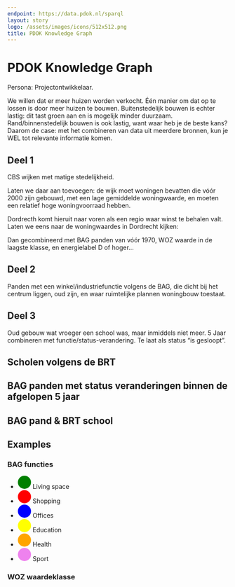 ```yaml
---
endpoint: https://data.pdok.nl/sparql
layout: story
logo: /assets/images/icons/512x512.png
title: PDOK Knowledge Graph
---
```


# PDOK Knowledge Graph

Persona: Projectontwikkelaar.

We willen dat er meer huizen worden verkocht.  Één manier om dat op te
lossen is door meer huizen te bouwen.  Buitenstedelijk bouwen is
echter lastig: dit tast groen aan en is mogelijk minder duurzaam.
Rand/binnenstedelijk bouwen is ook lastig, want waar heb je de beste
kans?  Daarom de case: met het combineren van data uit meerdere
bronnen, kun je WEL tot relevante informatie komen.

## Deel 1

CBS wijken met matige stedelijkheid.

<query data-endpoint="https://betalinkeddata.cbs.nl/sparql"
       data-query-ref="q1a.rq"
       data-output="geo">
</query>

Laten we daar aan toevoegen: de wijk moet woningen bevatten die vóór
2000 zijn gebouwd, met een lage gemiddelde woningwaarde, en moeten een
relatief hoge woningvoorraad hebben.

<query data-endpoint="https://betalinkeddata.cbs.nl/sparql"
       data-query-ref="q1b.rq"
       data-output="gallery">
</query>

Dordrecth komt hieruit naar voren als een regio waar winst te behalen
valt.  Laten we eens naar de woningwaardes in Dordrecht kijken:

<query data-endpoint="https://betalinkeddata.cbs.nl/sparql"
       data-query-ref="q1d.rq"
       data-output="geo3d">
</query>

Dan gecombineerd met BAG panden van vóór 1970, WOZ waarde in de
laagste klasse, en energielabel D of hoger…

<query data-query-ref="q1c.rq"
       data-output="geo3d">
</query>

## Deel 2

Panden met een winkel/industriefunctie volgens de BAG, die dicht bij
het centrum liggen, oud zijn, en waar ruimtelijke plannen woningbouw
toestaat.

<!-- TODO: enkel bestemming -->
<query data-query-ref="q2.rq"
       data-output="geo">
</query>

## Deel 3

<!-- TODO: BAG onderwijsfunctie in het verleden -->

Oud gebouw wat vroeger een school was, maar inmiddels niet meer.  5
Jaar combineren met functie/status-verandering.
Te laat als status “is gesloopt”.

<!--
Scholen volgens de BRT die volgens DUO geen schoolfunctie (meer)
hebben.  BAG status in gebruik bv. of bag laatste datum wijziging:
want als binnen x(5) jaar aanpassingen in de BAG zijn geweest, dan
waarschijnlijk gebouw al aangepast) zijn potentieel interessant om te
verbouwen…., maar het mag geen rijksmonumenten (RCE) zijn.
-->

## Scholen volgens de BRT

<query data-config="http://localhost:5000/stories/kkg/#query=prefix%20brt%3A%20%3Chttp%3A%2F%2Fbrt.basisregistraties.overheid.nl%2Fdef%2Ftop10nl%23%3E%0Aprefix%20geo%3A%20%3Chttp%3A%2F%2Fwww.opengis.net%2Font%2Fgeosparql%23%3E%0Aselect%20*%20%7B%0A%20%20%3Fgebouw%0A%20%20%20%20a%20brt%3ASchool%3B%0A%20%20%20%20geo%3AhasGeometry%2Fgeo%3AasWKT%20%3Fshape.%0A%7D%0Alimit%20250%0A&endpoint=https%3A%2F%2Fdata.pdok.nl%2Fsparql&requestMethod=POST&tabTitle=Query&headers=%7B%7D&contentTypeConstruct=text%2Fturtle%2C*%2F*%3Bq%3D0.9&contentTypeSelect=application%2Fsparql-results%2Bjson%2C*%2F*%3Bq%3D0.9&outputFormat=geo&outputSettings=%7B%22map%22%3A%22nlmaps%22%2C%22visualization%22%3A%22heatmap%22%2C%22grouped%22%3Afalse%7D"
       data-query-ref="q3a.rq"
       data-output="geo">
</query>

## BAG panden met status veranderingen binnen de afgelopen 5 jaar

<query data-query-ref="q3b.rq"
       data-output="geo">
</query>

## BAG pand & BRT school

<query data-query-ref="q3c.rq"
       data-output="geo3d">
</query>

<!--
## Deel 4

Stroomvoorziening.

<query data-query-ref="q4.rq"
       data-output="geo">
</query>
-->

## Examples

### BAG functies

<ul>
  <li>
    <svg height="30" viewBox="0 0 30 30" xmlns="http://www.w3.org/2000/svg"><circle cx="15" cy="15" fill="green" r="15"/></svg>
    Living space
  </li>
  <li>
    <svg height="30" viewBox="0 0 30 30" xmlns="http://www.w3.org/2000/svg"><circle cx="15" cy="15" fill="red" r="15"/></svg>
    Shopping
  </li>
  <li>
    <svg height="30" viewBox="0 0 30 30" xmlns="http://www.w3.org/2000/svg"><circle cx="15" cy="15" fill="blue" r="15"/></svg>
    Offices
  </li>
  <li>
    <svg height="30" viewBox="0 0 30 30" xmlns="http://www.w3.org/2000/svg"><circle cx="15" cy="15" fill="yellow" r="15"/></svg>
    Education
  </li>
  <li>
    <svg height="30" viewBox="0 0 30 30" xmlns="http://www.w3.org/2000/svg"><circle cx="15" cy="15" fill="orange" r="15"/></svg>
    Health
  </li>
  <li>
    <svg height="30" viewBox="0 0 30 30" xmlns="http://www.w3.org/2000/svg"><circle cx="15" cy="15" fill="violet" r="15"/></svg>
    Sport
  </li>
</ul>

<query data-query-ref="functies.rq"
       data-output="geo3d">
</query>

### WOZ waardeklasse

<query data-query-ref="waardeklassen.rq"
       data-output="geo3d">
</query>
